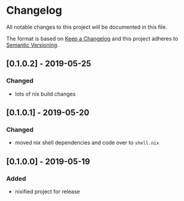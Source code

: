 # Changelog
All notable changes to this project will be documented in this file.

The format is based on [Keep a Changelog](http://keepachangelog.com/en/1.0.0/)
and this project adheres to [Semantic Versioning](http://semver.org/spec/v2.0.0.html).

## [0.1.0.2] - 2019-05-25

### Changed
* lots of nix build changes

## [0.1.0.1] - 2019-05-20

### Changed
* moved nix shell dependencies and code over to `shell.nix`

## [0.1.0.0] - 2019-05-19

### Added
* nixified project for release
